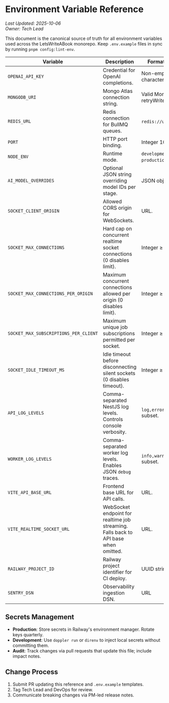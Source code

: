 # Environment Variable Reference

_Last Updated: 2025-10-06_<br>
_Owner: Tech Lead_

This document is the canonical source of truth for all environment variables used across the LetsWriteABook monorepo. Keep `.env.example` files in sync by running `pnpm config:lint-env`.

| Variable | Description | Format / Allowed Values | Services | Default / Source |
| --- | --- | --- | --- | --- |
| `OPENAI_API_KEY` | Credential for OpenAI completions. | Non-empty string, 51 characters. | API, Worker | Secret store only |
| `MONGODB_URI` | Mongo Atlas connection string. | Valid MongoDB URI with retryWrites. | API, Worker | Local default: `mongodb://root:example@localhost:27017/letswriteabook?authSource=admin` |
| `REDIS_URL` | Redis connection for BullMQ queues. | `redis://user:pass@host:port`. | API, Worker | Local default: `redis://localhost:6379` |
| `PORT` | HTTP port binding. | Integer 1024-65535. | API, Web | Local default: `3001` |
| `NODE_ENV` | Runtime mode. | `development` \| `staging` \| `production`. | All services | Local default: `development` |
| `AI_MODEL_OVERRIDES` | Optional JSON string overriding model IDs per stage. | JSON object string. | Worker | Empty string |
| `SOCKET_CLIENT_ORIGIN` | Allowed CORS origin for WebSockets. | URL. | API | Local default: `http://localhost:5173` |
| `SOCKET_MAX_CONNECTIONS` | Hard cap on concurrent realtime socket connections (0 disables limit). | Integer ≥ 0. | API | Local default: `0` |
| `SOCKET_MAX_CONNECTIONS_PER_ORIGIN` | Maximum concurrent connections allowed per origin (0 disables limit). | Integer ≥ 0. | API | Local default: `0` |
| `SOCKET_MAX_SUBSCRIPTIONS_PER_CLIENT` | Maximum unique job subscriptions permitted per socket. | Integer ≥ 1. | API | Local default: `20` |
| `SOCKET_IDLE_TIMEOUT_MS` | Idle timeout before disconnecting silent sockets (0 disables timeout). | Integer ≥ 0 (milliseconds). | API | Local default: `300000` |
| `API_LOG_LEVELS` | Comma-separated NestJS log levels. Controls console verbosity. | `log,error,warn,debug,verbose` subset. | API | Local default: `log,error,warn` |
| `WORKER_LOG_LEVELS` | Comma-separated worker log levels. Enables JSON `debug` traces. | `info,warn,error,debug` subset. | Worker | Local default: `info,warn,error` |
| `VITE_API_BASE_URL` | Frontend base URL for API calls. | URL. | Web | Local default: `http://localhost:3001` |
| `VITE_REALTIME_SOCKET_URL` | WebSocket endpoint for realtime job streaming. Falls back to API base when omitted. | URL. | Web | Local default: `http://localhost:3001` |
| `RAILWAY_PROJECT_ID` | Railway project identifier for CI deploy. | UUID string. | CI/CD tooling | Secret store |
| `SENTRY_DSN` | Observability ingestion DSN. | URL | API, Worker, Web | Optional |

## Secrets Management
- **Production**: Store secrets in Railway's environment manager. Rotate keys quarterly.
- **Development**: Use `doppler run` or `direnv` to inject local secrets without committing them.
- **Audit**: Track changes via pull requests that update this file; include impact notes.

## Change Process
1. Submit PR updating this reference and `.env.example` templates.
2. Tag Tech Lead and DevOps for review.
3. Communicate breaking changes via PM-led release notes.
